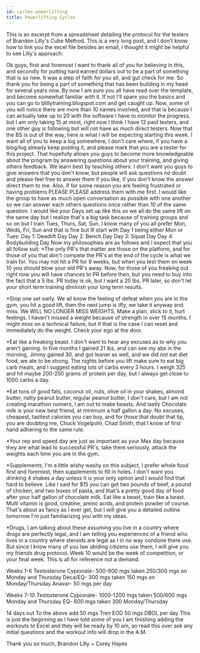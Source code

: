 ```yaml
---
id: cycles-powerlifting
title: Powerlifting Cycles
---
```


This is an excerpt from a spreadsheet detailing the protocol for the testers of Brandon Lilly's Cube Method. This is a very long post, and I don't know how to link you the excel file besides an email, I thought it might be helpful to see Lilly's approach:

Ok guys, first and foremost I want to thank all of you for believing in this, and secondly for putting hard earned dollars out to be a part of something that is so new. It was a step of faith for you all, and gut check for me. So thank you for being a part of something that has been building in my head for several years now. By now I am sure you all have read over the template, and become somewhat familiar with it. If not I'll spare you the basics and you can go to blillytraining.blogspot.com and get caught up. Now, some of you will notice there are more than 10 names involved, and that is because I can actually take up to 20 with the software I have to monitor the progress, but I am only taking 15 at most, right now I think I have 12 paid testers, and one other guy is following but will not have as much direct testers. Now that the BS is out of the way, here is what I will be expecting starting this week. I want all of you to keep a log somewhere, I don't care where, if you have a blog/log already keep posting it, and please mark that you are a tester for this project. That hopefully allows you guys to become more knowledgeable about the program by answering questions about your training, and giving others feedback. We learn best by teaching others. I don't want you guys to give answers that you don't know, but people will ask questions no doubt and please feel free to answer them if you like, if you don't know the answer direct them to me. Also, if for some reason you are feeling frustrated or having problems PLEASE PLEASE address them with me first. I would like the group to have as much open conversation as possible with one another so we can answer each others questions once rather than 10 of the same question. I would like your Days set up like this so we all do the same lift on the same day but I realize that's a big task because of training groups and so on but I train Tues, Thurs, Sat, Sun. I know many of you all prefer Mon, Weds, Fri, Sun and that is fine but Ill start with Day 1 being either Mon or Tues: Day 1: Deadlift Day Day 2: Bench Day Day 3: Squat Day Day 4: Bodybuilding Day Now my philosophies are as follows and I expect that you all follow suit: *The only PR's that matter are those on the platform, and for those of you that don't compete the PR's at the end of the cycle is what we train for. You may not hit a PR for 9 weeks, but when you test them on week 10 you should blow your old PR's away. Now, for those of you freaking out right now you will have chances to PR before then, but you need to buy into the fact that a 5 lbs. PR today is ok, but I want a 20 lbs. PR later, so don't let your short term training diminish your long term results.

*Stop one set early. We all know the feeling of defeat when you are in the gym, you hit a good lift, then the next jump is iffy, we take it anyway and miss. We WILL NO LONGER MISS WEIGHTS. Make a plan, stick to it, hurt feelings. I haven't missed a weight because of strength in over 15 months. I might miss on a technical failure, but if that is the case I can reset and immediately do the weight. Check your ego at the door.

*Eat like a freaking beast. I don't want to hear any excuses as to why you aren't gaining. In five months I gained 21 lbs, and can see my abs in the morning, Jimmy gained 30, and got leaner as well, and we did not eat diet food, we ate to be strong. The nights before you lift make sure to eat big carb meals, and I suggest eating lots of carbs every 3 hours. I weigh 325 and hit maybe 200-250 grams of protein per day, but I always get close to 1000 carbs a day.

*Eat tons of good fats, coconut oil, nuts, olive oil in your shakes, almond butter, natty peanut butter, regular peanut butter, I don't care, but I am not creating marathon runners, I am out to make beasts. And lastly Chocolate milk is your new best friend, at minimum a half gallon a day. No excuses, cheapest, tastiest calories you can buy, and for those that doubt that tip, you are doubting me, Chuck Vogelpohl, Chad Smith, that I know of first hand adhering to the same rule.

*Your rep and speed day are just as important as your Max day because they are what lead to successful PR's, take them seriously, attack the weights each time you are in the gym.

*Supplements, I'm a little wishy washy on this subject, I prefer whole food first and foremost, then supplements to fill in holes. I don't want you drinking 4 shakes a day unless it is your only option and I would find that hard to believe. Like I said for $15 you can get two pounds of beef, a pound of chicken, and two boxes of pasta, and that's a pretty good day of food after your half gallon of chocolate milk. Eat like a beast, train like a beast. Multi vitamin is good, creatine, amino acids, and protein powder of course. That's about as fancy as I ever get, but I will give you a detailed outline tomorrow I'm just familiarizing you with my ideas.

*Drugs, I am talking about these assuming you live in a country where drugs are perfectly legal, and I am telling you experiences of a friend who lives in a country where steroids are legal as I in no way condone there use. But since I know many of you law abiding citizens use them, I will give you my friends drug protocol. Week 10 would be the week of competition, or your final week. This is all for reference not a demand.

Weeks 1-6
Testosterone Cypionate- 500-600 mgs taken 250/300 mgs on Monday and Thursday Deca/EQ- 300 mgs taken 150 mgs on Monday/Thursday
Anavar- 50 mgs per day

Weeks 7-10
Testosterone Cypionate- 1000-1200 mgs taken 500/600 mgs Monday and Thursday EQ- 600 mgs taken 300 Monday/Thursday

14 days out
To the above add 50 mgs Tren EOD 50 mgs DBOL per day
This is just the beginning as I have told some of you I am finishing adding the workouts to Excel and they will be ready by 10 am, so read this over ask any initial questions and the workout info will drop in the A.M.

Thank you so much,
Brandon Lilly + Corey Hayes